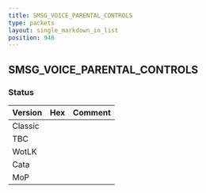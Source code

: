 ```yaml
---
title: SMSG_VOICE_PARENTAL_CONTROLS
type: packets
layout: single_markdown_in_list
position: 946
---
```


## SMSG_VOICE_PARENTAL_CONTROLS

### Status

Version | Hex | Comment
---------- | ---------- | ---------- 
Classic |  |  
TBC |  |  
WotLK |  |  
Cata |  |  
MoP |  |  
